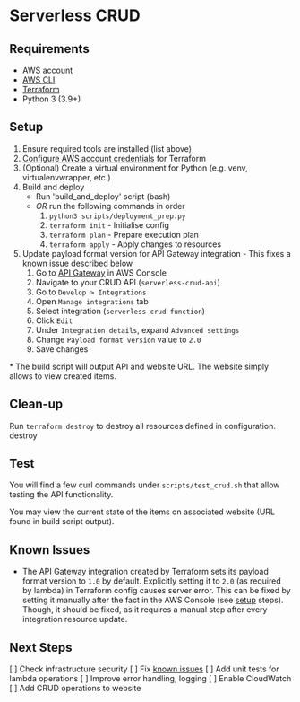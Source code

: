 # Serverless CRUD

## Requirements

* AWS account
* [AWS CLI](https://aws.amazon.com/cli/)
* [Terraform](https://developer.hashicorp.com/terraform/install)
* Python 3 (3.9+)

## Setup

1. Ensure required tools are installed (list above)
2. [Configure AWS account credentials](https://registry.terraform.io/providers/hashicorp/aws/latest/docs#authentication-and-configuration) for Terraform
3. (Optional) Create a virtual environment for Python (e.g. venv, virtualenvwrapper, etc.)
4. Build and deploy
   * Run 'build_and_deploy' script (bash)
   * *OR* run the following commands in order
      1. `python3 scripts/deployment_prep.py`
      2. `terraform init` - Initialise config
      3. `terraform plan` - Prepare execution plan
      4. `terraform apply` - Apply changes to resources
5. Update payload format version for API Gateway integration - This fixes a known issue
described below
   1. Go to [API Gateway](console.aws.amazon.com/apigateway) in AWS Console
   2. Navigate to your CRUD API (`serverless-crud-api`)
   3. Go to `Develop > Integrations`
   4. Open `Manage integrations` tab
   5. Select integration (`serverless-crud-function`)
   6. Click `Edit`
   7. Under `Integration details`, expand `Advanced settings`
   8. Change `Payload format version` value to `2.0`
   9. Save changes
  
\* The build script will output API and website URL. The website simply allows to view created
items.

## Clean-up

Run `terraform destroy` to destroy all resources defined in configuration.
destroy

## Test

You will find a few curl commands under `scripts/test_crud.sh` that allow testing the API functionality.

You may view the current state of the items on associated website (URL found in build script
output).

## Known Issues

* The API Gateway integration created by Terraform sets its payload format version to `1.0` by
default. Explicitly setting it to `2.0` (as required by lambda) in Terraform config causes
server error. This can be fixed by setting it manually after the fact in the AWS Console (see
[setup](#setup) steps). Though, it should be fixed, as it requires a manual step after every
integration resource update.

## Next Steps

[ ] Check infrastructure security
[ ] Fix [known issues](#known-issues)
[ ] Add unit tests for lambda operations
[ ] Improve error handling, logging
[ ] Enable CloudWatch
[ ] Add CRUD operations to website
